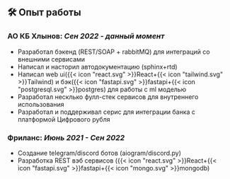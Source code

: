 ## 🛠 Опыт работы

### АО КБ Хлынов: _Сен 2022 - данный момент_

- Разработал бэкенд (REST/SOAP + rabbitMQ) для интеграций со внешними сервисами
- Написал и насторил автодокументацию (sphinx+rtd)
- Написал web ui({{< icon "react.svg" >}}React+{{< icon "tailwind.svg" >}}Tailwind) и бэк({{< icon "fastapi.svg" >}}fastapi+{{< icon "postgresql.svg" >}}postgres) для работы с ml моделью
- Разработал несклько фулл-стек сервисов для внутреннего использования
- Разработал и поддерживал серис для интеграции банка с платформой Цифрового рубля

### Фриланс: _Июнь 2021 - Сен 2022_

- Создание telegram/discord ботов (aiogram/discord.py)
- Разработка REST вэб сервисов ({{< icon "react.svg" >}}React+{{< icon "fastapi.svg" >}}fastapi+{{< icon "mongo.svg" >}}mongodb)
